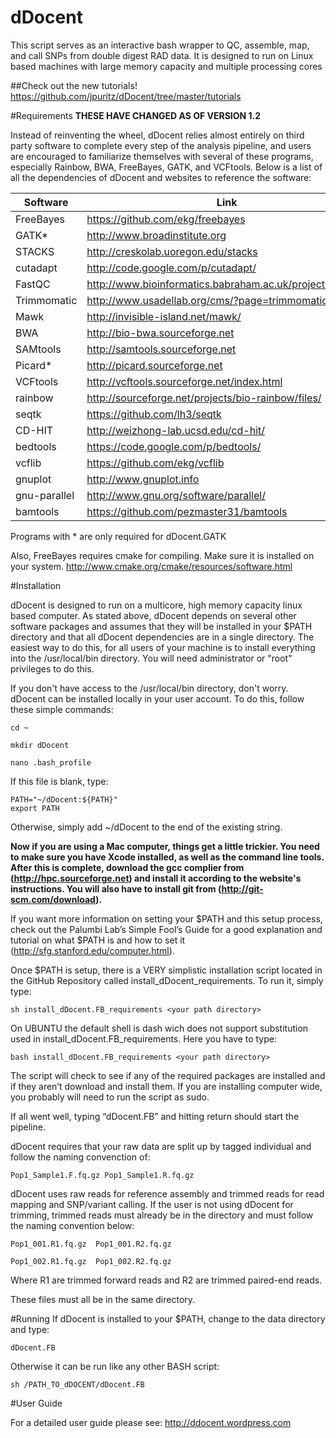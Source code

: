 dDocent
=======

This script serves as an interactive bash wrapper to QC, assemble, map, and call SNPs from double digest RAD data.  It is designed to run on Linux based machines with large memory capacity and multiple processing cores

##Check out the new tutorials!
https://github.com/jpuritz/dDocent/tree/master/tutorials

#Requirements
**THESE HAVE CHANGED AS OF VERSION 1.2**

Instead of reinventing the wheel, dDocent relies almost entirely on third party software to complete every step of the 
analysis pipeline, and users are encouraged to familiarize themselves with several of these programs, especially Rainbow, 
BWA, FreeBayes, GATK, and VCFtools.  Below is a list of all the dependencies of dDocent and websites to reference the software:

| Software        | Link                             |
| ------------- |------------------------------------|
|FreeBayes      | https://github.com/ekg/freebayes   |
|GATK*          | http://www.broadinstitute.org      |
|STACKS         | http://creskolab.uoregon.edu/stacks|
|cutadapt       | http://code.google.com/p/cutadapt/ |
|FastQC		      | http://www.bioinformatics.babraham.ac.uk/projects/fastqc/ |
|Trimmomatic	  | http://www.usadellab.org/cms/?page=trimmomatic |
|Mawk			      | http://invisible-island.net/mawk/ |
|BWA		  	    | http://bio-bwa.sourceforge.net |
|SAMtools		    | http://samtools.sourceforge.net |
|Picard*		    | http://picard.sourceforge.net |
|VCFtools		    | http://vcftools.sourceforge.net/index.html |
|rainbow		    | http://sourceforge.net/projects/bio-rainbow/files/ |
|seqtk			    | https://github.com/lh3/seqtk |
|CD-HIT		      | http://weizhong-lab.ucsd.edu/cd-hit/ |
|bedtools| https://code.google.com/p/bedtools/ |
|vcflib| https://github.com/ekg/vcflib |
|gnuplot| http://www.gnuplot.info |
|gnu-parallel| http://www.gnu.org/software/parallel/ |
|bamtools|https://github.com/pezmaster31/bamtools|

Programs with * are only required for dDocent.GATK

Also, FreeBayes requires cmake for compiling.  Make sure it is installed on your system. http://www.cmake.org/cmake/resources/software.html

#Installation

dDocent is designed to run on a multicore, high memory capacity linux based computer.  As stated above, dDocent depends on several other software packages and assumes that they will be installed in your $PATH directory and that all dDocent dependencies are in a single directory.  The easiest way to do this, for all users of your machine is to install everything into the /usr/local/bin directory.  You will need administrator or "root" privileges to do this.

If you don't have access to the /usr/local/bin directory, don't worry.  dDocent can be installed locally in your user account.  To do this, follow these simple commands:

	cd ~

	mkdir dDocent

	nano .bash_profile

If this file is blank, type:

	PATH="~/dDocent:${PATH}"
	export PATH

Otherwise, simply add ~/dDocent to the end of the existing string.

**Now if you are using a Mac computer, things get a little trickier.  You need to make sure you have Xcode installed, as well as the command line tools.  After this is complete, download the gcc complier from (http://hpc.sourceforge.net) and install it according to the website's instructions.   You will also have to install git from (http://git-scm.com/download).**

If you want more information on setting your $PATH and this setup process, check out the Palumbi Lab’s Simple Fool’s Guide for a good explanation and tutorial on what $PATH is and how to set it (http://sfg.stanford.edu/computer.html).

Once $PATH is setup, there is a VERY simplistic installation script located in the GitHub Repository called install_dDocent_requirements.  To run it, simply type:

	sh install_dDocent.FB_requirements <your path directory>

On UBUNTU the default shell is dash wich does not support substitution used in install_dDocent.FB_requirements. Here you have to
type:

	bash install_dDocent.FB_requirements <your path directory>


The script will check to see if any of the required packages are installed and if they aren’t download and install them.  If you are installing computer wide, you probably will need to run the script as sudo.

If all went well, typing “dDocent.FB” and hitting return should start the pipeline.


dDocent requires that your raw data are split up by tagged individual and follow the naming convenction of:

	Pop1_Sample1.F.fq.gz Pop1_Sample1.R.fq.gz

dDocent uses raw reads for reference assembly and trimmed reads for read mapping and SNP/variant calling.  If the user is not using dDocent for trimming, trimmed reads must already be in the directory and must follow the naming convention below:

	Pop1_001.R1.fq.gz  Pop1_001.R2.fq.gz

	Pop1_002.R1.fq.gz  Pop1_002.R2.fq.gz

Where R1 are trimmed forward reads and R2 are trimmed paired-end reads.


These files must all be in the same directory.

#Running
If dDocent is installed to your $PATH, change to the data directory and type:

	dDocent.FB 

Otherwise it can be run like any other BASH script:

	sh /PATH_TO_dDOCENT/dDocent.FB

#User Guide

For a detailed user guide please see: http://ddocent.wordpress.com
